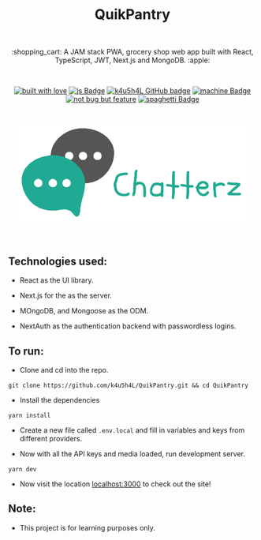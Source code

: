 <h1 align="center">QuikPantry</h1></br>

<p align="center">
:shopping_cart:  A JAM stack PWA, grocery shop web app built with React, TypeScript, JWT, Next.js and MongoDB. :apple:
</p>
<br>

<p align="center">
  <a href="#"><img alt="built with love" src="https://forthebadge.com/images/badges/built-with-love.svg"/></a>
  <a href="#"><img alt="js Badge" src="https://forthebadge.com/images/badges/made-with-typescript.svg"/></a>
  <a href="https://github.com/k4u5h4L"><img alt="k4u5h4L GitHub badge" height="37" src="https://badgen.net/badge/GitHub/k4u5h4L?icon=github&color=24292e"/></a>
  <a href="#"><img alt="machine Badge" height="37" src="https://forthebadge.com/images/badges/works-on-my-machine.svg"/></a>
  <a href="#"><img alt="not bug but feature" height="37" src="https://forthebadge.com/images/badges/not-a-bug-a-feature.svg"/></a>
  <a href="#"><img alt="spaghetti Badge" src="https://forthebadge.com/images/badges/contains-tasty-spaghetti-code.svg"/></a>
</p>

<br>
<p align="center">
<img width="460px" src="assets/logo.png" alt="quikpantry"></img>
</p><br>

## Technologies used:

-   React as the UI library.

-   Next.js for the as the server.

-   MOngoDB, and Mongoose as the ODM.

-   NextAuth as the authentication backend with passwordless logins.

## To run:

-   Clone and cd into the repo.

```
git clone https://github.com/k4u5h4L/QuikPantry.git && cd QuikPantry
```

-   Install the dependencies

```
yarn install
```

-   Create a new file called `.env.local` and fill in variables and keys from different providers.

<!-- -   Run migrations for the DB (if not present).

```
npx prisma migrate dev --preview-feature
npx prisma generate
``` -->

-   Now with all the API keys and media loaded, run development server.

```
yarn dev
```

-   Now visit the location [localhost:3000](http://localhost:3000) to check out the site!

## Note:

-   This project is for learning purposes only.

<!-- -   Any contribution is welcome. You may fork the repo and issue a PR. -->
